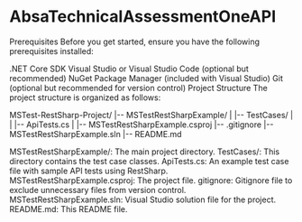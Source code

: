 # AbsaTechnicalAssessmentOneAPI

Prerequisites
Before you get started, ensure you have the following prerequisites installed:

.NET Core SDK
Visual Studio or Visual Studio Code (optional but recommended)
NuGet Package Manager (included with Visual Studio)
Git (optional but recommended for version control)
Project Structure
The project structure is organized as follows:

MSTest-RestSharp-Project/
|-- MSTestRestSharpExample/
|   |-- TestCases/
|   |   |-- ApiTests.cs
|   |-- MSTestRestSharpExample.csproj
|-- .gitignore
|-- MSTestRestSharpExample.sln
|-- README.md

MSTestRestSharpExample/: The main project directory.
TestCases/: This directory contains the test case classes.
ApiTests.cs: An example test case file with sample API tests using RestSharp.
MSTestRestSharpExample.csproj: The project file.
gitignore: Gitignore file to exclude unnecessary files from version control.
MSTestRestSharpExample.sln: Visual Studio solution file for the project.
README.md: This README file.
